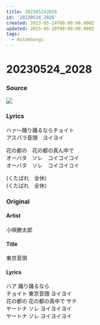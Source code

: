 ```yaml
---
title: 202305242028
id: '20230524_2028'
created: 2023-05-24T00:00:00.000Z
updated: 2025-06-20T00:00:00.000Z
tags:
  - RotomSongs
---
```

# 20230524_2028

### Source

![](https://x.com/Starlystrongest/status/1661333224851931138)

### Lyrics

ハァ〜踊り踊るならチョイト  
アスパラ音頭　ヨイヨイ  

花の都の　花の都の真ん中で  
オーバタ　ソレ　コイコイコイ  
オーバタ　ソレ　コイコイコイ  

(くたばれ　全休)  
(くたばれ　全休)  

### Original

#### Artist

小唄勝太郎

#### Title

東京音頭

#### Lyrics

ハア 踊り踊るなら  
チョイト 東京音頭 ヨイヨイ  
花の都の 花の都の真中で サテ  
ヤートナ ソレ ヨイヨイヨイ  
ヤートナ ソレ ヨイヨイヨイ  



